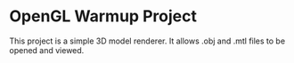 # OpenGL Warmup Project

This project is a simple 3D model renderer. It allows .obj and .mtl files to be opened and viewed.